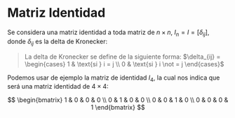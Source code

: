 # Matriz Identidad
Se considera una matriz identidad a toda matriz de $n \times n$, $I_n = I = [\delta_{ij}]$, donde $\delta_{ij}$ es la delta de Kronecker:

> La delta de Kronecker se define de la siguiente forma: $\delta_{ij} = \begin{cases} 1 & \text{si } i = j \\ 0 & \text{si } i \not = j \end{cases}$

Podemos usar de ejemplo la matriz de identidad $I_4$, la cual nos indica que será una matriz identidad de $4 \times 4$:

$$
\begin{bmatrix}
1 & 0 & 0 & 0 \\
0 & 1 & 0 & 0 \\
0 & 0 & 1 & 0 \\
0 & 0 & 0 & 1
\end{bmatrix}
$$